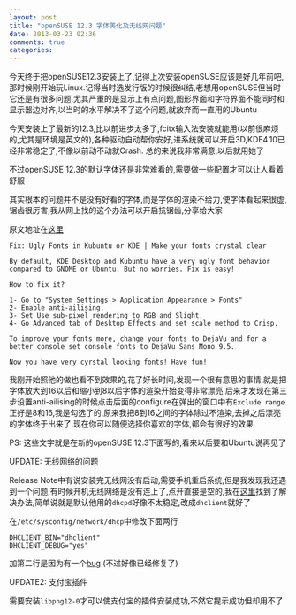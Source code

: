 ```yaml
---
layout: post
title: "openSUSE 12.3 字体美化及无线网问题"
date: 2013-03-23 02:36
comments: true
categories: 
---
```


今天终于把openSUSE12.3安装上了,记得上次安装openSUSE应该是好几年前吧,那时候刚开始玩Linux.记得当时选发行版的时候很纠结,老想用openSUSE但当时它还是有很多问题,尤其严重的是显示上有点问题,图形界面和字符界面不能同时和显示器边对齐,以当时的水平解决不了这个问题,就放弃而一直用的Ubuntu

今天安装上了最新的12.3,比以前进步太多了,fcitx输入法安装就能用(以前很麻烦的,尤其是环境是英文的),各种驱动自动帮你安好,进系统就可以开启3D,KDE4.10已经非常稳定了,不像以前动不动就Crash. 总的来说我非常满意,以后就用她了

不过openSUSE 12.3的默认字体还是非常难看的,需要做一些配置才可以让人看着舒服

其实根本的问题并不是没有好看的字体,而是字体的渲染不给力,使字体看起来很虚,锯齿很厉害,我从网上找的这个办法可以开启抗锯齿,分享给大家

原文地址在[这里](http://tuxperience.blogspot.com/2012/12/fix-ugly-fonts-in-kubuntu-or-kde-make.html)

```
Fix: Ugly Fonts in Kubuntu or KDE | Make your fonts crystal clear

By default, KDE Desktop and Kubuntu have a very ugly font behavior compared to GNOME or Ubuntu. But no worries. Fix is easy!

How to fix it?

1- Go to "System Settings > Application Appearance > Fonts"
2- Enable anti-ailising.
3- Set Use sub-pixel rendering to RGB and Slight.
4- Go Advanced tab of Desktop Effects and set scale method to Crisp.

To improve your fonts more, change your fonts to DejaVu and for a better console set console fonts to DejaVu Sans Mono 9.5.

Now you have very cyrstal looking fonts! Have fun!
```

我刚开始照他的做也看不到效果的,花了好长时间,发现一个很有意思的事情,就是把字体放大到16以后和缩小到8以后字体的渲染开始变得非常漂亮,后来才发现在第三步设置anti-ailising的时候点击后面的configure在弹出的窗口中有`Exclude range`正好是8和16,我是勾选了的,原来我把8到16之间的字体除过不渲染,去掉之后漂亮的字体终于出来了.现在你可以随便选择你喜欢的字体,都会有很好的效果

PS: 这些文字就是在新的openSUSE 12.3下面写的,看来以后要和Ubuntu说再见了

UPDATE: 无线网络的问题

Release Note中有说安装完无线网没有启动,需要手机重启系统,但是我发现我还遇到一个问题,有时候开机无线网络是没有连上了,点开直接是空的,我在[这里](http://forums.opensuse.org/english/get-technical-help-here/network-internet/470567-wireless-problems-opensuse-12-1-a.html)找到了解决办法,简单说就是默认他用的`dhcpd`好像不太稳定,改成`dhclient`就好了

在`/etc/sysconfig/network/dhcp`中修改下面两行

```
DHCLIENT_BIN="dhclient"
DHCLIENT_DEBUG="yes"
```

加第二行是因为有一个[bug](https://bugzilla.novell.com/show_bug.cgi?id=732910) (不过好像已经修复了)

UPDATE2: 支付宝插件

需要安装`libpng12-0`才可以使支付宝的插件安装成功,不然它提示成功但却用不了
